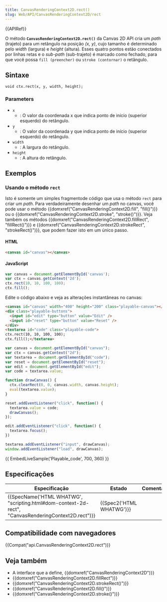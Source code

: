 ```yaml
---
title: CanvasRenderingContext2D.rect()
slug: Web/API/CanvasRenderingContext2D/rect
---
```

{{APIRef}}

O método **`CanvasRenderingContext2D.rect()`** da Canvas 2D API cria um _path_ (trajeto) para um retângulo na posição _(x, y)_, cujo tamanho é determinado pelo _width_ (largura) e _height_ (altura). Esses quatro pontos estão conectados por linhas retas e o _sub-path_ (sub-trajeto) é marcado como fechado, para que você possa `fill (preencher)` ou `stroke (contornar)` o retângulo.

## Sintaxe

```
void ctx.rect(x, y, width, height);
```

### Parameters

- `x`
  - : O valor da coordenada x que indica ponto de início (superior esquerdo) do retângulo.
- `y`
  - : O valor da coordenada y que indica ponto de início (superior esquerdo) do retângulo.
- `width`
  - : A largura do retângulo.
- `height`
  - : A altura do retângulo.

## Exemplos

### Usando o método `rect`

Isto é somente um simples fragmentode código que usa o método `rect` para criar um _path_. Para verdadeiramente desenhar um _path_ no canvas, você pode usar o método {{domxref("CanvasRenderingContext2D.fill", "fill()")}} ou o {{domxref("CanvasRenderingContext2D.stroke", "stroke()")}}. Veja também os métodos {{domxref("CanvasRenderingContext2D.fillRect", "fillRect()")}} e {{domxref("CanvasRenderingContext2D.strokeRect", "strokeRect()")}}, que podem fazer isto em um único passo.

#### HTML

```html
<canvas id="canvas"></canvas>
```

#### JavaScript

```js
var canvas = document.getElementById('canvas');
var ctx = canvas.getContext('2d');
ctx.rect(10, 10, 100, 100);
ctx.fill();
```

Edite o código abaixo e veja as alterações instantâneas no canvas:

```html hidden
<canvas id="canvas" width="400" height="200" class="playable-canvas"></canvas>
<div class="playable-buttons">
  <input id="edit" type="button" value="Edit" />
  <input id="reset" type="button" value="Reset" />
</div>
<textarea id="code" class="playable-code">
ctx.rect(10, 10, 100, 100);
ctx.fill();</textarea>
```

```js hidden
var canvas = document.getElementById("canvas");
var ctx = canvas.getContext("2d");
var textarea = document.getElementById("code");
var reset = document.getElementById("reset");
var edit = document.getElementById("edit");
var code = textarea.value;

function drawCanvas() {
  ctx.clearRect(0, 0, canvas.width, canvas.height);
  eval(textarea.value);
}

reset.addEventListener("click", function() {
  textarea.value = code;
  drawCanvas();
});

edit.addEventListener("click", function() {
  textarea.focus();
})

textarea.addEventListener("input", drawCanvas);
window.addEventListener("load", drawCanvas);
```

{{ EmbedLiveSample('Playable_code', 700, 360) }}

## Especificações

| Especificação                                                                                                                        | Estado                           | Comentário |
| ------------------------------------------------------------------------------------------------------------------------------------ | -------------------------------- | ---------- |
| {{SpecName('HTML WHATWG', "scripting.html#dom-context-2d-rect", "CanvasRenderingContext2D.rect")}} | {{Spec2('HTML WHATWG')}} |            |

## Compatibilidade com navegadores

{{Compat("api.CanvasRenderingContext2D.rect")}}

## Veja também

- A interface que a define, {{domxref("CanvasRenderingContext2D")}}
- {{domxref("CanvasRenderingContext2D.fillRect")}}
- {{domxref("CanvasRenderingContext2D.strokeRect()")}}
- {{domxref("CanvasRenderingContext2D.fill()")}}
- {{domxref("CanvasRenderingContext2D.stroke()")}}
